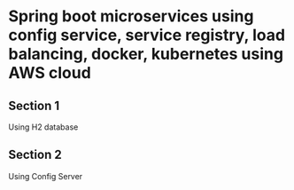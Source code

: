 # Spring boot microservices using config service, service registry, load balancing, docker, kubernetes using AWS cloud

## Section 1
 Using H2 database

## Section 2
 Using Config Server

